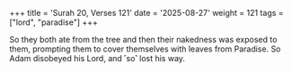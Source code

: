 +++
title = 'Surah 20, Verses 121'
date = '2025-08-27'
weight = 121
tags = ["lord", "paradise"]
+++

So they both ate from the tree and then their nakedness was exposed to them, prompting them to cover themselves with leaves from Paradise. So Adam disobeyed his Lord, and ˹so˺ lost his way.
